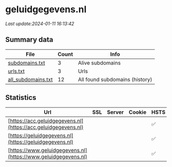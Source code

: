 # geluidgegevens.nl
*Last update:2024-01-11 16:13:42*
## Summary data
| File       | Count | Info |
|------------|-------|------|
|[subdomains.txt](/data/geluidgegevens/subdomains.txt)|3|Alive subdomains|
|[urls.txt](/data/geluidgegevens/urls.txt)|3|Urls|
|[all_subdomains.txt](/data/geluidgegevens/all_subdomains.txt)|12|All found subdomains (history)|
## Statistics
| Url | SSL | Server | Cookie | HSTS | CSP | XFO | XXP | RP | Tech |
|------------|-------|------|------|------|------|------|------|------|------|
|[https://acc.geluidgegevens.nl](https://acc.geluidgegevens.nl)| | | |:white_check_mark: | |:warning: |:white_check_mark: |:white_check_mark: |:white_check_mark: |HSTS|
|[https://geluidgegevens.nl](https://geluidgegevens.nl)| | | |:white_check_mark: | |:warning: |:white_check_mark: |:white_check_mark: |:white_check_mark: ||
|[https://www.geluidgegevens.nl](https://www.geluidgegevens.nl)| | | |:white_check_mark: | |:warning: |:white_check_mark: |:white_check_mark: |:white_check_mark: |HSTS|